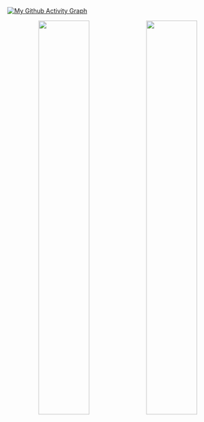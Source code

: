 [![My Github Activity Graph](https://activity-graph.herokuapp.com/graph?username=cjsmx&theme=synthwave-84)](https://git.io/cjsmx)

<p align="center">
	
  <img width="48%" src="https://github-readme-stats.vercel.app/api?username=cjsmx&show_icons=true&theme=dark" />
  <img width="48%" src="https://github-readme-streak-stats.herokuapp.com/?user=cjsmx&theme=dark" />
</p>
